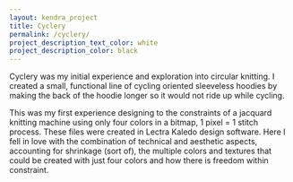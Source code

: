```yaml
---
layout: kendra_project
title: Cyclery
permalink: /cyclery/
project_description_text_color: white
project_description_color: black
---
```

Cyclery was my initial experience and exploration into circular knitting. I created a small, functional line of cycling oriented sleeveless hoodies by making the back of the hoodie longer so it would not ride up while cycling. 

This was my first experience designing to the constraints of a jacquard knitting machine using only four colors in a bitmap, 1 pixel = 1 stitch process. These files were created in Lectra Kaledo design software. Here I fell in love with the combination of technical and aesthetic aspects, accounting for shrinkage (sort of), the multiple colors and textures that could be created with just four colors and how there is freedom within constraint.